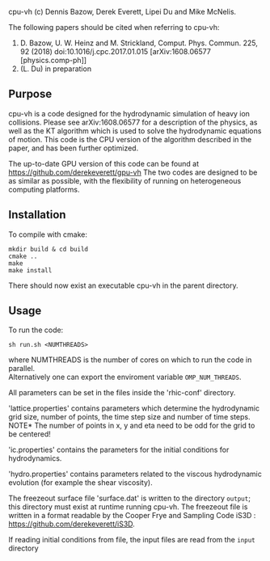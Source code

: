 cpu-vh (c) Dennis Bazow, Derek Everett, Lipei Du and Mike McNelis.

The following papers should be cited when referring to cpu-vh:
1) D. Bazow, U. W. Heinz and M. Strickland, Comput. Phys. Commun. 225, 92 (2018) doi:10.1016/j.cpc.2017.01.015
[arXiv:1608.06577 [physics.comp-ph]]
2) (L. Du) in preparation

## Purpose
cpu-vh is a code designed for the hydrodynamic simulation of heavy ion collisions.
Please see arXiv:1608.06577 for a description of the physics, as well as the KT algorithm which 
is used to solve the hydrodynamic equations of motion. 
This code is the CPU version of the algorithm described in the paper, and has been further optimized.

The up-to-date GPU version of this code can be found at https://github.com/derekeverett/gpu-vh
The two codes are designed to be as similar as possible, with the flexibility of running on 
heterogeneous computing platforms.

## Installation
To compile with cmake:
```
mkdir build & cd build
cmake ..
make
make install
```
There should now exist an executable cpu-vh in the parent directory. 

## Usage

To run the code:
```
sh run.sh <NUMTHREADS>
```
where NUMTHREADS is the number of cores on which to run the code in parallel.  
Alternatively one can export the enviroment variable `OMP_NUM_THREADS`.

All parameters can be set in the files inside the 'rhic-conf' directory.

'lattice.properties' contains parameters which determine the hydrodynamic grid size, 
number of points, the time step size and number of time steps.
NOTE* The number of points in x, y and eta need to be odd for the grid to be centered!

'ic.properties' contains the parameters for the initial conditions for hydrodynamics. 

'hydro.properties' contains parameters related to the viscous hydrodynamic evolution 
(for example the shear viscosity). 

The freezeout surface file 'surface.dat' is written to the directory `output`; 
this directory must exist at runtime running cpu-vh.
The freezeout file is written in a format readable by the Cooper Frye and 
Sampling Code iS3D : https://github.com/derekeverett/iS3D.

If reading initial conditions from file, the input files are read from the `input` directory


